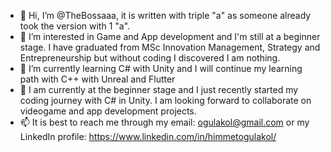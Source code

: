 - 👋 Hi, I’m @TheBossaaa, it is written with triple "a" as someone already took the version with 1 "a".
- 👀 I’m interested in Game and App development and I'm still at a beginner stage. I have graduated from MSc Innovation Management, Strategy and Entrepreneurship 
      but without coding I discovered I am nothing.
- 🌱 I’m currently learning C# with Unity and I will continue my learning path with C++ with Unreal and Flutter
- 💞️ I am currently at the beginner stage and I just recently started my coding journey with C# in Unity. 
      I am looking forward to collaborate on videogame and app development projects.
- 📫 It is best to reach me through my email: ogulakol@gmail.com or my LinkedIn profile: https://www.linkedin.com/in/himmetogulakol/

<!---
TheBossaaa/TheBossaaa is a ✨ special ✨ repository because its `README.md` (this file) appears on your GitHub profile.
You can click the Preview link to take a look at your changes.
--->

